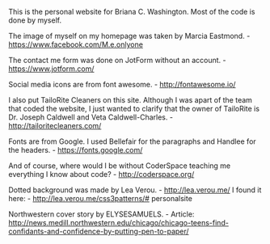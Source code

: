 This is the personal website for Briana C. Washington. Most of the code is done by myself. 

The image of myself on my homepage was taken by Marcia Eastmond.
    - https://www.facebook.com/M.e.onlyone
    
The contact me form was done on JotForm without an account. 
    - https://www.jotform.com/

Social media icons are from font awesome.
    - http://fontawesome.io/
    
I also put TailoRite Cleaners on this site. Although I was apart of the team that coded the website, I just wanted to clarify that the owner of TailoRite is Dr. Joseph Caldwell and Veta Caldwell-Charles. 
    - http://tailoritecleaners.com/
    
Fonts are from Google. I used Bellefair for the paragraphs and Handlee for the headers. 
    - https://fonts.google.com/
    
And of course, where would I be without CoderSpace teaching me everything I know about code?
    - http://coderspace.org/
    
Dotted background was made by Lea Verou.
    - http://lea.verou.me/
    I found it here:
    - http://lea.verou.me/css3patterns/# personalsite
    
Northwestern cover story by ELYSESAMUELS. 
    - Article: http://news.medill.northwestern.edu/chicago/chicago-teens-find-confidants-and-confidence-by-putting-pen-to-paper/
